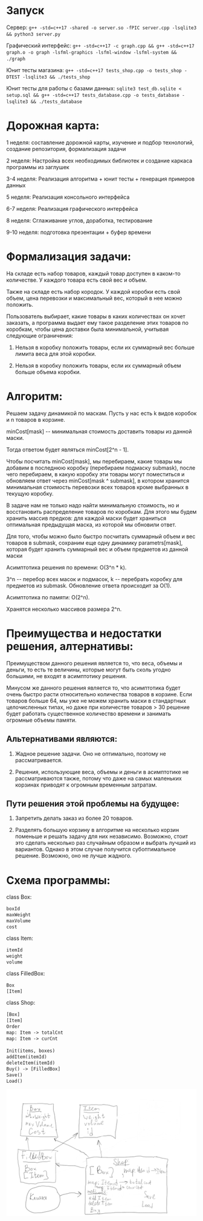 # Запуск

Сервер:
`g++ -std=c++17 -shared -o server.so -fPIC server.cpp -lsqlite3 && python3 server.py`

Графический интерфейс:
`g++ -std=c++17 -c graph.cpp && g++ -std=c++17 graph.o -o graph -lsfml-graphics -lsfml-window -lsfml-system && ./graph`

Юнит тесты магазина:
`g++ -std=c++17 tests_shop.cpp -o tests_shop -DTEST -lsqlite3 && ./tests_shop`

Юнит тесты для работы с базами данных:
`sqlite3 test_db.sqlite < setup.sql && g++ -std=c++17 tests_database.cpp -o tests_database -lsqlite3 && ./tests_database`

# Дорожная карта:

1 неделя: составление дорожной карты, изучение и подбор технологий, создание репозитория, формализация задачи

2 неделя: Настройка всех необходимых библиотек и создание каркаса программы из заглушек

3-4 неделя: Реализация алгоритма + юнит тесты + генерация примеров данных

5 неделя: Реализация консольного интерфейса

6-7 неделя: Реализация графического интерфейса

8 неделя: Сглаживание углов, доработка, тестирование

9-10 неделя: подготовка презентации + буфер времени

# Формализация задачи:

На складе есть набор товаров, каждый товар доступен в каком-то количестве. У каждого товара есть свой вес и объем.

Также на складе есть набор кородок. У каждой коробки есть свой объем, цена перевозки и максимальный вес, который в нее можно положить.

Пользователь выбирает, какие товары в каких количествах он хочет заказать, а программа выдает ему такое разделение этих товаров по коробкам, чтобы цена доставки была минимальной, учитывая следующие ограничения:

1. Нельзя в коробку положить товары, если их суммарный вес больше лимита веса для этой коробки.

2. Нельзя в коробку положить товары, если их суммарный объем больше объема коробки.


# Алгоритм:

Решаем задачу динамикой по маскам. Пусть у нас есть k видов коробок и n товаров в корзине.

minCost[mask] -- минимальная стоимость доставить товары из данной маски.

Тогда ответом будет являться minCost[2^n - 1].

Чтобы посчитать minCost[mask], мы перебираем, какие товары мы добавим в последнюю коробку (перебираем подмаску submask), после чего перебираем, в какую коробку эти товары могут поместиться и обновляем ответ через minCost[mask ^ submask], в котором хранится минимальная стоимость перевозки всех товаров кроме выбранных в текущую коробку.

В задаче нам не только надо найти минимальную стоимость, но и восстановить распределение товаров по коробкам. Для этого мы будем хранить массив предков: для каждой маски будет храниться оптимальная предыдущая маска, из которой мы обновили ответ.

Для того, чтобы можно было быстро посчитать суммарный объем и вес товаров в submask, сохраним еще одну динамику parametrs[mask], которая будет хранить суммарный вес и объем предметов из данной маски

Асимптотика решения по времени: O(3^n * k).

3^n -- перебор всех масок и подмасок, k -- перебрать коробку для предметов из submask. Обновление ответа происходит за O(1).

Асимптотика по памяти: O(2^n).

Хранятся несколько массивов размера 2^n.

# Преимущества и недостатки решения, алтернативы:

Преимуществом данного решения является то, что веса, объемы и деньги, то есть те величины, которые могут быть сколь угодно большими, не входят в асимптотику решения.

Минусом же данного решения является то, что асимптотика будет очень быстро расти относительно количества товаров в корзине. Если товаров больше 64, мы уже не можем хранить маски в стандартных целочисленных типах, но даже при количестве товаров > 30 решение будет работать существенное количество времени и занимать огромные объемы памяти.

## Альтернативами являются:

1. Жадное решение задачи. Оно не оптимально, поэтому не рассматривается.

2. Решения, использующие веса, объемы и деньги в асимптотике не рассматриваются также, потому что даже на самых маленьких корзинах приводят к огромным временным затратам.

## Пути решения этой проблемы на будущее:

1. Запретить делать заказ из более 20 товаров.

2. Разделять большую корзину в алгоритме на несколько корзин поменьше и решать задачу для них независимо. Возможно, стоит это сделать несколько раз случайным образом и выбрать лучший из вариантов. Однако в этом случае получится субоптимальное решение. Возможно, оно не лучше жадного.


# Схема программы:

class Box:

    boxId
    maxWeight
    maxVolume
    cost

class Item:

    itemId
    weight
    volume

class FilledBox:

    Box
    [Item]

class Shop:

    [Box]
    [Item]
    Order
    map: Item -> totalCnt
    map: Item -> curCnt
    
    Init(items, boxes)
    addItem(itemId)
    deleteItem(itemId)
    Buy() -> [FilledBox]
    Save()
    Load()

![](assets/scheme.png)
